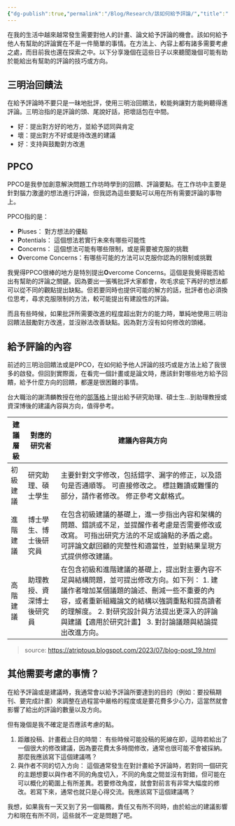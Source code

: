 ```yaml
---
{"dg-publish":true,"permalink":"/Blog/Research/該如何給予評論/","title":"該如何給予評論","tags":["blog","writing","communication","guideline"],"created":"2023-07-22","updated":"2023-07-22"}
---
```



在我的生活中越來越常發生需要對他人的計畫、論文給予評論的機會。該如何給予他人有幫助的評論實在不是一件簡單的事情。在方法上、內容上都有諸多需要考慮之處，而目前我也還在探索之中。以下分享幾個在這些日子以來聽聞幾個可能有助於能給出有幫助的評論的技巧或方向。

## 三明治回饋法

在給予評論時不要只是一昧地批評，使用三明治回饋法，較能夠讓對方能夠聽得進評論。三明治指的是評論的頭、尾說好話，把壞話包在中間。

- 好：提出對方好的地方，並給予認同與肯定
- 壞：提出對方不好或是待改進的建議
- 好：支持與鼓勵對方改進

## PPCO

PPCO是我參加創意解決問題工作坊時學到的回饋、評論要點。在工作坊中主要是針對腦力激盪的想法進行評論，但我認為這些要點可以用在所有需要評論的事物上。

PPCO指的是：
- **P**luses： 對方想法的優點
- **P**otentials： 這個想法若實行未來有哪些可能性
- **C**oncerns： 這個想法可能有哪些限制，或是需要被克服的挑戰
- **O**vercome Concerns：有哪些可能的方法可以克服你認為的限制或挑戰

我覺得PPCO很棒的地方是特別提出**O**vercome Concerns。這個是我覺得能否給出有幫助的評論之關鍵。因為要出一張嘴批評大家都會，吹毛求疵下再好的想法都可以從不同的觀點提出缺點。但若要同時也提供可能的解方的話，批評者也必須換位思考，尋求克服限制的方法，較可能提出有建設性的評論。

而且有些時候，如果批評所需要改進的程度超出對方的能力時，單純地使用三明治回饋法鼓勵對方改進，並沒辦法改善缺點。因為對方沒有如何修改的頭緒。

## 給予評論的內容

前述的三明治回饋法或是PPCO，在如何給予他人評論的技巧或是方法上給了我很多的啟發。但回到實際面，在看完一個計畫或是論文時，應該針對哪些地方給予回饋，給予什麼方向的回饋，都還是很困難的事情。

台大職治的謝清麟教授在他的[部落格](https://atriptouq.blogspot.com/)上提出給予研究助理、碩士生…到助理教授或資深博後的建議內容與方向，值得參考。

| 建議層級 | 對應的研究者        | 建議內容與方向                                                                                                                                               |
|------|---------------|-------------------------------------------------------------------------------------------------------------------------------------------------------|
| 初級建議 | 研究助理、碩士學生     | 主要針對文字修改，包括錯字、漏字的修正，以及語句是否通順等。 可直接修改之。 標註難讀或難懂的部分，請作者修改。 修正參考文獻格式。                                                                                    |
| 進階建議 | 博士學生、博士後研究員   | 在包含初級建議的基礎上，進一步指出內容和架構的問題、錯誤或不足，並提醒作者考慮是否需要修改或改寫。 可指出研究方法的不足或論點的矛盾之處。 可評論文獻回顧的完整性和適當性，並對結果呈現方式提供修改建議。                                                 |
| 高階建議 | 助理教授、資深博士後研究員 | 在包含初級和進階建議的基礎上，提出對主要內容不足與結構問題，並可提出修改方向。如下列： 1. 建議作者增加某個議題的論述、刪減一些不重要的內容，或者重新組織論文的結構以強調重點和提高讀者的理解度。 2. 對研究設計與方法提出更深入的評論與建議【適用於研究計畫】 3. 對討論議題與結論提出改進方向。 |
> source: https://atriptouq.blogspot.com/2023/07/blog-post_19.html


## 其他需要考慮的事情？

在給予評論或是建議時，我通常會以給予評論所要達到的目的（例如：要投稿期刊、要完成計畫）來調整在過程當中嚴格的程度或是要花費多少心力，這當然就會影響了給出的評論的數量以及方向。

但有幾個是我不確定是否應該考慮的點。
1. 距離投稿、計畫截止日的時間： 有些時候可能投稿的死線在即，這時若給出了一個很大的修改建議，因為要花費太多時間修改，通常也很可能不會被採納。那麼我應該寫下這個建議嗎？
2. 與作者不同的切入方向： 這個通常發生在對計畫給予評論時，若對同一個研究的主題想要以與作者不同的角度切入，不同的角度之間並沒有對錯，但可能在可以概化的範圍上有所差異。若要修改角度，就會對前言有非常大幅度的修改。若寫下來，通常也就只是心得交流。我應該寫下這個建議嗎？

我想，如果我有一天又到了另一個職務，責任又有所不同時，由於給出的建議影響力和現在有所不同，這些就不一定是問題了吧。
